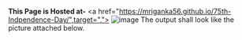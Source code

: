<b>This Page is Hosted at-</b> <a href="https://mriganka56.github.io/75th-Indpendence-Day/",target=","></a> 
![image](https://user-images.githubusercontent.com/93525552/185730277-bc4f3450-4b8b-4819-8667-eca501792f6e.png)
The output shall look like the picture attached below.
